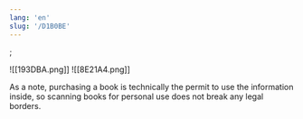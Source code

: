 ```yaml
---
lang: 'en'
slug: '/D1B0BE'
---
```


;

<Horizontal>
![[193DBA.png]]
![[8E21A4.png]]
</Horizontal>

As a note, purchasing a book is technically the permit to use the information inside, so scanning books for personal use does not break any legal borders.
